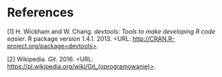 # References

[1] H. Wickham and W. Chang. _devtools: Tools to make developing R
code easier_. R package version 1.4.1. 2013. <URL:
http://CRAN.R-project.org/package=devtools>.

[2] Wikipedia. _Git_. 2016. <URL:
https://pl.wikipedia.org/wiki/Git_(oprogramowanie)>.
